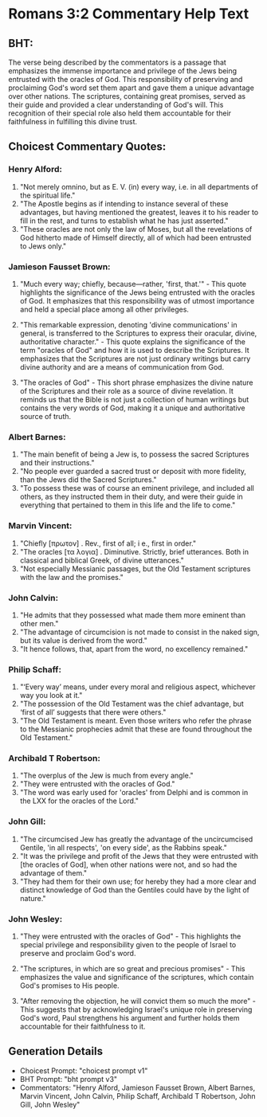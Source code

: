 # Romans 3:2 Commentary Help Text

## BHT:
The verse being described by the commentators is a passage that emphasizes the immense importance and privilege of the Jews being entrusted with the oracles of God. This responsibility of preserving and proclaiming God's word set them apart and gave them a unique advantage over other nations. The scriptures, containing great promises, served as their guide and provided a clear understanding of God's will. This recognition of their special role also held them accountable for their faithfulness in fulfilling this divine trust.

## Choicest Commentary Quotes:
### Henry Alford:
1. "Not merely omnino, but as E. V. (in) every way, i.e. in all departments of the spiritual life."
2. "The Apostle begins as if intending to instance several of these advantages, but having mentioned the greatest, leaves it to his reader to fill in the rest, and turns to establish what he has just asserted."
3. "These oracles are not only the law of Moses, but all the revelations of God hitherto made of Himself directly, all of which had been entrusted to Jews only."

### Jamieson Fausset Brown:
1. "Much every way; chiefly, because—rather, 'first, that.'" - This quote highlights the significance of the Jews being entrusted with the oracles of God. It emphasizes that this responsibility was of utmost importance and held a special place among all other privileges.

2. "This remarkable expression, denoting 'divine communications' in general, is transferred to the Scriptures to express their oracular, divine, authoritative character." - This quote explains the significance of the term "oracles of God" and how it is used to describe the Scriptures. It emphasizes that the Scriptures are not just ordinary writings but carry divine authority and are a means of communication from God.

3. "The oracles of God" - This short phrase emphasizes the divine nature of the Scriptures and their role as a source of divine revelation. It reminds us that the Bible is not just a collection of human writings but contains the very words of God, making it a unique and authoritative source of truth.

### Albert Barnes:
1. "The main benefit of being a Jew is, to possess the sacred Scriptures and their instructions."
2. "No people ever guarded a sacred trust or deposit with more fidelity, than the Jews did the Sacred Scriptures."
3. "To possess these was of course an eminent privilege, and included all others, as they instructed them in their duty, and were their guide in everything that pertained to them in this life and the life to come."

### Marvin Vincent:
1. "Chiefly [πρωτον] . Rev., first of all; i e., first in order."
2. "The oracles [τα λογια] . Diminutive. Strictly, brief utterances. Both in classical and biblical Greek, of divine utterances."
3. "Not especially Messianic passages, but the Old Testament scriptures with the law and the promises."

### John Calvin:
1. "He admits that they possessed what made them more eminent than other men."
2. "The advantage of circumcision is not made to consist in the naked sign, but its value is derived from the word."
3. "It hence follows, that, apart from the word, no excellency remained."

### Philip Schaff:
1. "‘Every way’ means, under every moral and religious aspect, whichever way you look at it."
2. "The possession of the Old Testament was the chief advantage, but ‘first of all’ suggests that there were others."
3. "The Old Testament is meant. Even those writers who refer the phrase to the Messianic prophecies admit that these are found throughout the Old Testament."

### Archibald T Robertson:
1. "The overplus of the Jew is much from every angle."
2. "They were entrusted with the oracles of God."
3. "The word was early used for 'oracles' from Delphi and is common in the LXX for the oracles of the Lord."

### John Gill:
1. "The circumcised Jew has greatly the advantage of the uncircumcised Gentile, 'in all respects', 'on every side', as the Rabbins speak."
2. "It was the privilege and profit of the Jews that they were entrusted with [the oracles of God], when other nations were not, and so had the advantage of them."
3. "They had them for their own use; for hereby they had a more clear and distinct knowledge of God than the Gentiles could have by the light of nature."

### John Wesley:
1. "They were entrusted with the oracles of God" - This highlights the special privilege and responsibility given to the people of Israel to preserve and proclaim God's word. 

2. "The scriptures, in which are so great and precious promises" - This emphasizes the value and significance of the scriptures, which contain God's promises to His people. 

3. "After removing the objection, he will convict them so much the more" - This suggests that by acknowledging Israel's unique role in preserving God's word, Paul strengthens his argument and further holds them accountable for their faithfulness to it.


## Generation Details
- Choicest Prompt: "choicest prompt v1"
- BHT Prompt: "bht prompt v3"
- Commentators: "Henry Alford, Jamieson Fausset Brown, Albert Barnes, Marvin Vincent, John Calvin, Philip Schaff, Archibald T Robertson, John Gill, John Wesley"
